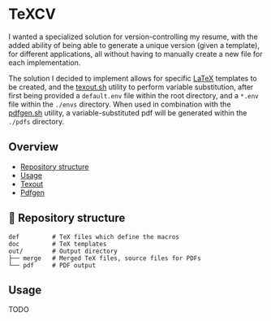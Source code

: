 # TeXCV

I wanted a specialized solution for version-controlling my resume, with the added ability of being able to generate a unique version (given a template), for different applications, all without having to manually create a new file for each implementation.

The solution I decided to implement allows for specific [LaTeX](https://www.latex-project.org/) templates to be created, and the [texout.sh](https://github.com/euvaz/TeXCV/src/branch/main/texout.sh) utility to perform variable substitution, after first being provided a `default.env` file within the root directory, and a `*.env` file within the `./envs` directory. When used in combination with the [pdfgen.sh](https://github.com/euvaz/TeXCV/src/branch/main/pdfgen.sh) utility, a variable-substituted pdf will be generated within the `./pdfs` directory.

## Overview

- [Repository structure](https://github.com/euvaz/texcv#-repository-structure)
- [Usage](https://github.com/euvaz/texcv#usage)
- [Texout](https://github.com/euvaz/texcv#texout)
- [Pdfgen](https://github.com/euvaz/texcv#pdfgen)

## 📂 Repository structure

```
def         # TeX files which define the macros
doc         # TeX templates
out/        # Output directory
├── merge   # Merged TeX files, source files for PDFs
└── pdf     # PDF output
```

## Usage

TODO
